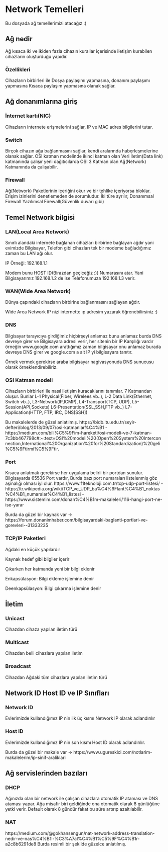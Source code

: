 <h1>Network Temelleri</h1>

Bu dosyada ağ temellerimizi atacağız :)

<h2>Ağ nedir</h2>
<p>Ağ kısaca iki ve ikiden fazla cihazın kurallar içerisinde iletişim kurabilen cihazların oluşturduğu yapıdır.</p>

<h3>Özellikleri</h3>
<p> Cihazların birbirleri ile Dosya paylaşımı yapmasına, donanım paylaşımı yapmasına Kısaca paylaşım yapmasına olanak sağlar.</p>

<h2>Ağ donanımlarına giriş</h2>

<h3>İnternet kartı(NIC)</h3>
<p>Cihazların internete erişmelerini sağlar, IP ve MAC adres bilgilerini tutar.</p>

<h3>Switch</h3>
<p>Birçok cihazın ağa bağlanmasını sağlar, kendi aralarında haberleşmelerine olanak sağlar. OSI katman modelinde ikinci katman olan Veri İletim(Data link) katmanında çalışır yeni dağıtıcılarda OSI 3.Katman olan Ağ(Network) Katmanında da çalışabilir. </p>


<h3>Firewall</h3>
<p>Ağ(Network) Paketlerinin içeriğini okur ve bir tehlike içeriyorsa bloklar. Erişim izinlerini denetlemeden de sorumludur. İki türe ayrılır, Donanımsal Firewall Yazılımsal Firewall(Güvenlik duvarı gibi) </p>

<h2>Temel Network bilgisi</h2>

<h3>LAN(Local Area Network)</h3>

<p>Sınırlı alandaki internete bağlanan cihazları birbirine bağlayan ağdır yani evimizde Bilgisayar, Telefon gibi cihazları tek bir modeme bağladığımız zaman bu LAN ağı olur. </p>
<p>IP Örneği: 192.168.1.1</p>
<p>Modem bunu HOST ID(Birazdan geçiceğiz :)) Numarasını atar. Yani Bilgisayarımız 192.168.1.2 de ise Telefonumuza 192.168.1.3 verir.</p>

<h3>WAN(Wide Area Network)</h3>
<p>Dünya çapındaki cihazların birbirine bağlanmasını sağlayan ağdır.</p>
<p>Wide Area Network IP nizi internette ıp adresim yazarak öğrenebilirsiniz :)</p>

<h3>DNS</h3>
<p>Bilgisayar tarayıcıya girdiğimiz hiçbirşeyi anlamaz bunu anlamaz burda DNS devreye girer ve Bilgisayara adresi verir, her sitenin bir IP Karşılığı vardır örneğin www.google.com arattığımız zaman bilgisayar onu anlamaz burada devreye DNS girer ve google.com a ait IP yi bilgisayara tanıtır. </p>
<p>Örnek vermek gerekirse araba bilgisayar nagivasyonuda DNS sunucusu olarak örneklendirebiliriz.</p>



<h3>OSI Katman modeli</h3>
<p>Cihazların birbirleri ile nasıl iletişim kuracaklarını tanımlar. 7 Katmandan oluşur. Bunlar L-1 Physical(Fiber, Wirelees vb..), L-2 Data Link(Ethernet, Switch vb..), L3-Network(IP,ICMP), L4-Transport(TCP, UDP), L5-Session(API,Sockets) L6-Presentation(SSL,SSH,FTP vb..) L7-Application(HTTP, FTP, IRC, DNS[SSH])</p>
<p>Bu makalelerde de güzel anlatılmış.
https://bidb.itu.edu.tr/seyir-defteri/blog/2013/09/07/osi-katmanlar%C4%B1 - 
https://medium.com/bili%C5%9Fim-hareketi/osi-modeli-ve-7-katman-7c3bb467798c#:~:text=OSI%20modeli%20(Open%20System%20Interconnection,International%20Organization%20for%20Standardization)%20geli%C5%9Ftirmi%C5%9Ftir.</p>

<h3>Port</h3>
<p>Kısaca anlatmak gerekirse her uygulama belirli bir portdan sunulur. Bilgisayarda 65536 Port vardır, Burda bazı port numaraları listelenmiş göz aşinalığı olması iyi olur. https://www.f1teknoloji.com.tr/tcp-udp-port-listesi/ - https://tr.wikipedia.org/wiki/TCP_ve_UDP_ba%C4%9Flant%C4%B1_noktas%C4%B1_numaralar%C4%B1_listesi - https://www.sistemim.com/donan%C4%B1m-makaleleri/116-hangi-port-ne-ise-yarar </p>

<p>Burda da güzel bir kaynak var -> https://forum.donanimhaber.com/bilgisayardaki-baglanti-portlari-ve-gorevleri--31333235</p>

<h3>TCP/IP Paketleri</h3>

<p>Ağdaki en küçük yapılardır</p>

<p>Kaynak hedef gibi bilgiler içerir</p>
<p>Çıkarken her katmanda yeni bir bilgi eklenir</p>
<p>Enkapsülasyon: Bilgi ekleme işlemine denir</p>
<p>Deenkapsülasyon: Bilgi çıkarma işlemine denir</p>

<h2>İletim</h2>

<h3>Unicast</h3>

<p>Cihazdan cihaza yapılan iletim türü</p>

<h3>Multicast</h3>
<p>Cihazdan belli cihazlara yapılan iletim</p>

<h3>Broadcast</h3>
<p>Cihazdan Ağdaki tüm cihazlara yapılan iletim türü </p>

<h2>Network ID Host ID ve IP Sınıfları</h2>

<h3>Network ID</h3>
<p>Evlerimizde kullandığımız IP nin ilk üç kısmı Network IP olarak adlandırılır</p>

<h3>Host ID</h3>
<p>Evlerimizde kullandığımız IP nin son kısmı Host ID olarak adlandırılır.</p>

<p>Burda da güzel bir makale var -> https://www.ugureskici.com/notlarim-makalelerim/ip-sinif-araliklari</p>

<h2> Ağ servislerinden bazıları </h2>

<h3>DHCP</h3>
<p>Ağınızda olan bir network ile çalışan cihazlara otomatik IP ataması ve DNS ataması yapar. Ağa misafir biri geldiğinde ona otomatik olarak 8 günlüğüne yetki verir. Default olarak 8 gündür fakat bu süre artırıp azaltılabilir.

<h3>NAT</h3>
<p>https://medium.com/@gokhansengun/nat-network-address-translation-nedir-ve-nas%C4%B1l-%C3%A7al%C4%B1%C5%9F%C4%B1r-a2c8b6291de8 Burda resimli bir şekilde güzelce anlatılmış. </p>















